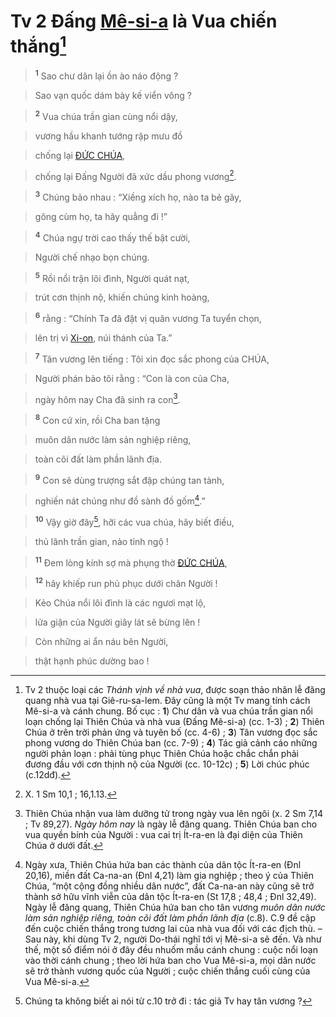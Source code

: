 # Tv 2 Đấng [Mê-si-a]() là Vua chiến thắng[^1]

> <sup><b>1</b></sup> Sao chư dân lại ồn ào náo động ?
>


> Sao vạn quốc dám bày kế viển vông ?
>


> <sup><b>2</b></sup> Vua chúa trần gian cùng nổi dậy,
>


> vương hầu khanh tướng rập mưu đồ
>


> chống lại [ĐỨC CHÚA](),
>


> chống lại Đấng Người đã xức dầu phong vương[^2].
>


> <sup><b>3</b></sup> Chúng bảo nhau : “Xiềng xích họ, nào ta bẻ gãy,
>


> gông cùm họ, ta hãy quẳng đi !”
>


> <sup><b>4</b></sup> Chúa ngự trời cao thấy thế bật cười,
>


> Người chế nhạo bọn chúng.
>


> <sup><b>5</b></sup> Rồi nổi trận lôi đình, Người quát nạt,
>


> trút cơn thịnh nộ, khiến chúng kinh hoàng,
>


> <sup><b>6</b></sup> rằng : “Chính Ta đã đặt vị quân vương Ta tuyển chọn,
>


> lên trị vì [Xi-on](), núi thánh của Ta.”
>


> <sup><b>7</b></sup> Tân vương lên tiếng : Tôi xin đọc sắc phong của CHÚA,
>


> Người phán bảo tôi rằng : “Con là con của Cha,
>


> ngày hôm nay Cha đã sinh ra con[^3].
>


> <sup><b>8</b></sup> Con cứ xin, rồi Cha ban tặng
>


> muôn dân nước làm sản nghiệp riêng,
>


> toàn cõi đất làm phần lãnh địa.
>


> <sup><b>9</b></sup> Con sẽ dùng trượng sắt đập chúng tan tành,
>


> nghiền nát chúng như đồ sành đồ gốm[^4].”
>


> <sup><b>10</b></sup> Vậy giờ đây[^5], hỡi các vua chúa, hãy biết điều,
>


> thủ lãnh trần gian, nào tỉnh ngộ !
>


> <sup><b>11</b></sup> Đem lòng kính sợ mà phụng thờ [ĐỨC CHÚA](),
>


> <sup><b>12</b></sup> hãy khiếp run phủ phục dưới chân Người !
>


> Kẻo Chúa nổi lôi đình là các ngươi mạt lộ,
>


> lửa giận của Người giây lát sẽ bừng lên !
>


> Còn những ai ẩn náu bên Người,
>


> thật hạnh phúc dường bao !
>

[^1]: Tv 2 thuộc loại các *Thánh vịnh về nhà vua*, được soạn thảo nhân lễ đăng quang nhà vua tại Giê-ru-sa-lem. Đây cũng là một Tv mang tính cách Mê-si-a và cánh chung. Bố cục : **1**) Chư dân và vua chúa trần gian nổi loạn chống lại Thiên Chúa và nhà vua (Đấng Mê-si-a) (cc. 1-3) ; **2**) Thiên Chúa ở trên trời phản ứng và tuyên bố (cc. 4-6) ; **3**) Tân vương đọc sắc phong vương do Thiên Chúa ban (cc. 7-9) ; **4**) Tác giả cảnh cáo những người phản loạn : phải tùng phục Thiên Chúa hoặc chắc chắn phải đương đầu với cơn thịnh nộ của Người (cc. 10-12c) ; **5**) Lời chúc phúc (c.12dđ).
[^2]: X. 1 Sm 10,1 ; 16,1.13.
[^3]: Thiên Chúa nhận vua làm dưỡng tử trong ngày vua lên ngôi (x. 2 Sm 7,14 ; Tv 89,27). *Ngày hôm nay* là ngày lễ đăng quang. Thiên Chúa ban cho vua quyền bính của Người : vua cai trị Ít-ra-en là đại diện của Thiên Chúa ở dưới đất.
[^4]: Ngày xưa, Thiên Chúa hứa ban các thành của dân tộc Ít-ra-en (Đnl 20,16), miền đất Ca-na-an (Đnl 4,21) làm gia nghiệp ; theo ý của Thiên Chúa, “một cộng đồng nhiều dân nước”, đất Ca-na-an này cũng sẽ trở thành sở hữu vĩnh viễn của dân tộc Ít-ra-en (St 17,8 ; 48,4 ; Đnl 32,49). Ngày lễ đăng quang, Thiên Chúa hứa ban cho tân vương *muôn dân nước làm sản nghiệp riêng, toàn cõi đất làm phần lãnh địa* (c.8). C.9 đề cập đến cuộc chiến thắng trong tương lai của nhà vua đối với các địch thù. – Sau này, khi dùng Tv 2, người Do-thái nghĩ tới vị Mê-si-a sẽ đến. Và như thế, một số điểm nói ở đây đều nhuốm mầu cánh chung : cuộc nổi loạn vào thời cánh chung ; theo lời hứa ban cho Vua Mê-si-a, mọi dân nước sẽ trở thành vương quốc của Người ; cuộc chiến thắng cuối cùng của Vua Mê-si-a.
[^5]: Chúng ta không biết ai nói từ c.10 trở đi : tác giả Tv hay tân vương ?